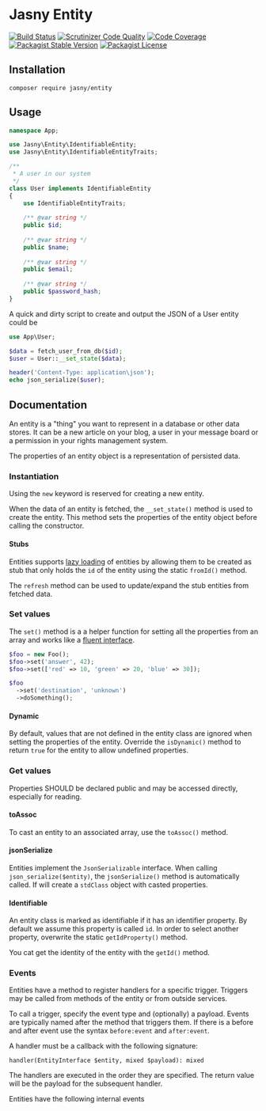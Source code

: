 Jasny Entity
========

[![Build Status](https://travis-ci.org/jasny/entity.svg?branch=master)](https://travis-ci.org/jasny/entity)
[![Scrutinizer Code Quality](https://scrutinizer-ci.com/g/jasny/entity/badges/quality-score.png?b=master)](https://scrutinizer-ci.com/g/jasny/entity/?branch=master)
[![Code Coverage](https://scrutinizer-ci.com/g/jasny/entity/badges/coverage.png?b=master)](https://scrutinizer-ci.com/g/jasny/entity/?branch=master)
[![Packagist Stable Version](https://img.shields.io/packagist/v/jasny/entity.svg)](https://packagist.org/packages/jasny/entity)
[![Packagist License](https://img.shields.io/packagist/l/jasny/entity.svg)](https://packagist.org/packages/jasny/entity)


## Installation

    composer require jasny/entity
    
## Usage

```php
namespace App;

use Jasny\Entity\IdentifiableEntity;
use Jasny\Entity\IdentifiableEntityTraits;

/**
 * A user in our system
 */
class User implements IdentifiableEntity
{
    use IdentifiableEntityTraits;
    
    /** @var string */
    public $id;
    
    /** @var string */
    public $name;
    
    /** @var string */
    public $email;
    
    /** @var string */
    public $password_hash;
}
```

A quick and dirty script to create and output the JSON of a User entity could be

```php
use App\User;

$data = fetch_user_from_db($id);
$user = User::__set_state($data);

header('Content-Type: application\json');
echo json_serialize($user);
```

## Documentation

An entity is a "thing" you want to represent in a database or other data stores. It can be a new article on your blog,
a user in your message board or a permission in your rights management system.

The properties of an entity object is a representation of persisted data.

### Instantiation
Using the `new` keyword is reserved for creating a new entity.

When the data of an entity is fetched, the `__set_state()` method is used to create the entity. This method sets the
properties of the entity object before calling the constructor.

#### Stubs
Entities supports [lazy loading](http://en.wikipedia.org/wiki/Lazy_loading) of entities by allowing them to be created
as stub that only holds the `id` of the entity using the static `fromId()` method.

The `refresh` method can be used to update/expand the stub entities from fetched data.

### Set values
The `set()` method is a a helper function for setting all the properties from an array and works like a
[fluent interface](http://en.wikipedia.org/wiki/Fluent_interface).

```php
$foo = new Foo();
$foo->set('answer', 42);
$foo->set(['red' => 10, 'green' => 20, 'blue' => 30]);

$foo
  ->set('destination', 'unknown')
  ->doSomething();
```

#### Dynamic
By default, values that are not defined in the entity class are ignored when setting the properties of the entity.
Override the `isDynamic()` method to return `true` for the entity to allow undefined properties.  

### Get values
Properties SHOULD be declared public and may be accessed directly, especially for reading.

#### toAssoc
To cast an entity to an associated array, use the `toAssoc()` method.

#### jsonSerialize
Entities implement the `JsonSerializable` interface. When calling `json_serialize($entity)`, the `jsonSerialize()`
method is automatically called. If will create a `stdClass` object with casted properties.

#### Identifiable
An entity class is marked as identifiable if it has an identifier property. By default we assume this property is
called `id`. In order to select another property, overwrite the static `getIdProperty()` method.

You cat get the identity of the entity with the `getId()` method.  

### Events

Entities have a method to register handlers for a specific trigger. Triggers may be called from methods of the entity or
from outside services.

To call a trigger, specify the event type and (optionally) a payload. Events are typically named after the method that
triggers them. If there is a before and after event use the syntax `before:event` and `after:event`.

A handler must be a callback with the following signature:

    handler(EntityInterface $entity, mixed $payload): mixed

The handlers are executed in the order they are specified. The return value will be the payload for the subsequent
handler.

Entities have the following internal events
